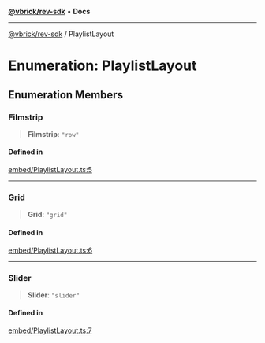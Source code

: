 [**@vbrick/rev-sdk**](../README.md) • **Docs**

***

[@vbrick/rev-sdk](../README.md) / PlaylistLayout

# Enumeration: PlaylistLayout

## Enumeration Members

### Filmstrip

> **Filmstrip**: `"row"`

#### Defined in

[embed/PlaylistLayout.ts:5](https://github.com/vbrick/rev-sdk-js/blob/main/src/embed/PlaylistLayout.ts#L5)

***

### Grid

> **Grid**: `"grid"`

#### Defined in

[embed/PlaylistLayout.ts:6](https://github.com/vbrick/rev-sdk-js/blob/main/src/embed/PlaylistLayout.ts#L6)

***

### Slider

> **Slider**: `"slider"`

#### Defined in

[embed/PlaylistLayout.ts:7](https://github.com/vbrick/rev-sdk-js/blob/main/src/embed/PlaylistLayout.ts#L7)
